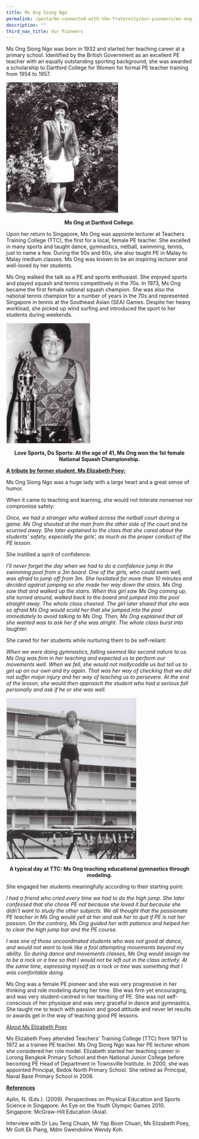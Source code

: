 ```yaml
---
title: Ms Ong Siong Ngo
permalink: /pesta/be-connected-with-the-fraternity/our-pioneers/ms-ong-siong-ngo/
description: ""
third_nav_title: Our Pioneers
---
```

Ms Ong Siong Ngo was born in 1932 and started her teaching career at a primary school. Identified by the British Government as an excellent PE teacher with an equally outstanding sporting background, she was awarded a scholarship to Dartford College for Women for formal PE teacher training from 1954 to 1957.

<style>  
img {  
  display: block;  
  margin-left: auto;  
  margin-right: auto;  
}  
</style>  
<body><img src="/images/441d869c-e066-42be-929a-23f2324c44b2.jpeg" alt="Ms Ong at Dartford College." style="width:60%;">  
  
</body>

<p style="text-align:center;"><strong>Ms Ong at Dartford College.</strong></p>

Upon her return to Singapore, Ms Ong was appointe lecturer at Teachers Training College (TTC), the first for a local, female PE teacher. She excelled in many sports and taught dance, gymnastics, netball, swimming, tennis, just to name a few. During the 50s and 60s, she also taught PE in Malay to Malay medium classes. Ms Ong was known to be an inspiring lecturer and well-loved by her students.  
  
Ms Ong walked the talk as a PE and sports enthusiast. She enjoyed sports and played squash and tennis competitively in the 70s. In 1973, Ms Ong became the first female national squash champion. She was also the national tennis champion for a number of years in the 70s and represented Singapore in tennis at the Southeast Asian (SEA) Games. Despite her heavy workload, she picked up wind surfing and introduced the sport to her students during weekends.

<style>  
img {  
  display: block;  
  margin-left: auto;  
  margin-right: auto;  
}  
</style>  
<body><img src="/images/love-sports.jpeg" alt="At the age of 41, Ms Ong won the 1st female National Squash Championship." style="width:45%;">  
  
</body>

<p style="text-align:center;"><strong>Love Sports, Do Sports: At the age of 41, Ms Ong won the 1st female National Squash Championship.</strong></p>

**<u>A tribute by former student, Ms Elizabeth Poey:</u>**  
  
Ms Ong Siong Ngo was a huge lady with a large heart and a great sense of humor.  
  
When it came to teaching and learning, she would not tolerate nonsense nor compromise safety:  
  
_Once, we had a stranger who walked across the netball court during a game. Ms Ong shouted at the man from the other side of the court and he scurried away. She later explained to the class that she cared about the students’ safety, especially the girls’, as much as the proper conduct of the PE lesson._  
  
She instilled a spirit of confidence:  
  
_I’ll never forget the day when we had to do a confidence jump in the swimming pool from a 3m board. One of the girls, who could swim well, was afraid to jump off from 3m. She hesitated for more than 10 minutes and decided against jumping so she made her way down the stairs. Ms Ong saw that and walked up the stairs. When this girl saw Ms Ong coming up, she turned around, walked back to the board and jumped into the pool straight away. The whole class cheered. The girl later shared that she was so afraid Ms Ong would scold her that she jumped into the pool immediately to avoid talking to Ms Ong. Then, Ms Ong explained that all she wanted was to ask her if she was alright. The whole class burst into laughter._  
  
She cared for her students while nurturing them to be self-reliant:  
  
_When we were doing gymnastics, falling seemed like second nature to us. Ms Ong was firm in her teaching and expected us to perform our movements well. When we fell, she would not mollycoddle us but tell us to get up on our own and try again. That was her way of checking that we did not suffer major injury and her way of teaching us to persevere. At the end of the lesson, she would then approach the student who had a serious fall personally and ask if he or she was well._

<style>  
img {  
  display: block;  
  margin-left: auto;  
  margin-right: auto;  
}  
</style>  
<body><img src="/images/a-typical-day.jpeg" alt="A typical day at TTC: Ms Ong teaching educational gymnastics through modeling." style="width:70%;">  
  
</body>

<p style="text-align:center;"><strong>A typical day at TTC: Ms Ong teaching educational gymnastics through modeling.</strong></p>

She engaged her students meaningfully according to their starting point:  
  
_I had a friend who cried every time we had to do the high jump. She later confessed that she chose PE not because she loved it but because she didn’t want to study the other subjects. We all thought that the passionate PE teacher in Ms Ong would yell at her and ask her to quit if PE is not her passion. On the contrary, Ms Ong guided her with patience and helped her to clear the high jump bar and the PE course._  
  
_I was one of those uncoordinated students who was not good at dance, and would not want to look like a fool attempting movements beyond my ability. So during dance and movements classes, Ms Ong would assign me to be a rock or a tree so that I would not be left out in the class activity. At the same time, expressing myself as a rock or tree was something that I was comfortable doing._  
  
Ms Ong was a female PE pioneer and she was very progressive in her thinking and role modeling during her time. She was firm yet encouraging, and was very student-centred in her teaching of PE. She was not self-conscious of her physique and was very graceful in dance and gymnastics. She taught me to teach with passion and good attitude and never let results or awards get in the way of teaching good PE lessons.  
  
<u>About Ms Elizabeth Poey</u>
  
Ms Elizabeth Poey attended Teachers’ Training College (TTC) from 1971 to 1972 as a trainee PE teacher. Ms Ong Siong Ngo was her PE lecturer whom she considered her role model. Elizabeth started her teaching career in Lorong Bengkok Primary School and then National Junior College before becoming PE Head of Department in Townsville Institute. In 2000, she was appointed Principal, Bedok North Primary School. She retired as Principal, Naval Base Primary School in 2008.   
  
**<u>References</u>**  
  
Aplin, N. (Eds.). (2009). Perspectives on Physical Education and Sports Science in Singapore: An Eye on the Youth Olympic Games 2010. Singapore: McGraw-Hill Education (Asia).  
  
Interview with Dr Lau Teng Chuan, Mr Yap Boon Chuan, Ms Elizabeth Poey, Mr Goh Ek Piang, Mdm Gwendoline Wendy Koh.